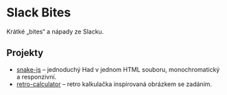 # Slack Bites

Krátké „bites“ a nápady ze Slacku.

## Projekty
- [snake-js](snake-js/) – jednoduchý Had v jednom HTML souboru, monochromatický a responzivní.
- [retro-calculator](retro-calculator/) – retro kalkulačka inspirovaná obrázkem se zadáním.
